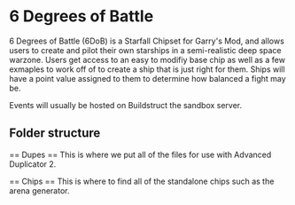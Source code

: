 # 6 Degrees of Battle

6  Degrees of Battle (6DoB) is a Starfall Chipset for Garry's Mod, and allows users to create and pilot their own starships in a semi-realistic deep space warzone. Users get access to an easy to modifiy base chip as well as a few exmaples to work off of to create a ship that is just right for them.
Ships will have a point value assigned to them to determine how balanced a fight may be.

Events will usually be hosted on Buildstruct the sandbox server.

## Folder structure

== Dupes ==
This is where we put all of the files for use with Advanced Duplicator 2.

== Chips ==
This is where to find all of the standalone chips such as the arena generator.
